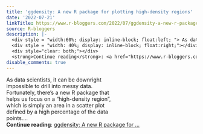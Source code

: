 ```yaml
---
title: 'ggdensity: A new R package for plotting high-density regions'
date: '2022-07-21'
linkTitle: https://www.r-bloggers.com/2022/07/ggdensity-a-new-r-package-for-plotting-high-density-regions/
source: R-bloggers
description: |-
  <div style = "width:60%; display: inline-block; float:left; "> As data scientists, it can be downright impossible to drill into messy data. Fortunately, there’s a new R package that helps us focus on a “high-density region”, which is simply an area in a scatter plot defined by a high percentage of the data points....</div>
  <div style = "width: 40%; display: inline-block; float:right;"></div>
  <div style="clear: both;"></div>
  <strong>Continue reading</strong>: <a href="https://www.r-bloggers.com/2022/07/ggdensity-a-new-r-package-for-plotting-high-density-regions/">ggdensity: A new R package for ...
disable_comments: true
---
```

<div style = "width:60%; display: inline-block; float:left; "> As data scientists, it can be downright impossible to drill into messy data. Fortunately, there’s a new R package that helps us focus on a “high-density region”, which is simply an area in a scatter plot defined by a high percentage of the data points....</div>
<div style = "width: 40%; display: inline-block; float:right;"></div>
<div style="clear: both;"></div>
<strong>Continue reading</strong>: <a href="https://www.r-bloggers.com/2022/07/ggdensity-a-new-r-package-for-plotting-high-density-regions/">ggdensity: A new R package for ...
